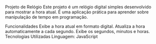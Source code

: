 Projeto de Relógio
Este projeto é um relógio digital simples desenvolvido para mostrar a hora atual. É uma aplicação prática para aprender sobre manipulação de tempo em programação.

Funcionalidades
Exibe a hora atual em formato digital.
Atualiza a hora automaticamente a cada segundo.
Exibe os segundos, minutos e horas.
Tecnologias Utilizadas
Linguagem: JavaScript
